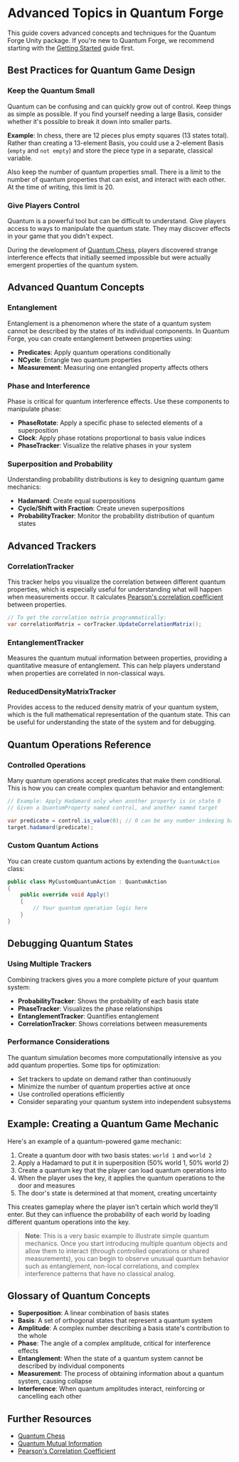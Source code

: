 # Advanced Topics in <span class="brand-font">Quantum Forge</span>

This guide covers advanced concepts and techniques for the <span class="brand-font">Quantum Forge</span> Unity package. If you're new to <span class="brand-font">Quantum Forge</span>, we recommend starting with the [Getting Started](getting-started.md) guide first.

## Best Practices for Quantum Game Design

### Keep the Quantum Small
Quantum can be confusing and can quickly grow out of control. Keep things as simple as possible. If you find yourself needing a large Basis, consider whether it's possible to break it down into smaller parts.

**Example**: In chess, there are 12 pieces plus empty squares (13 states total). Rather than creating a 13-element Basis, you could use a 2-element Basis (`empty` and `not empty`) and store the piece type in a separate, classical variable.

Also keep the number of quantum properties small. There is a limit to the number of quantum properties that can exist, and interact with each other. At the time of writing, this limit is 20.

### Give Players Control
Quantum is a powerful tool but can be difficult to understand. Give players access to ways to manipulate the quantum state. They may discover effects in your game that you didn't expect.

During the development of [Quantum Chess](https://store.steampowered.com/app/453870/Quantum_Chess/), players discovered strange interference effects that initially seemed impossible but were actually emergent properties of the quantum system.

## Advanced Quantum Concepts

### Entanglement
Entanglement is a phenomenon where the state of a quantum system cannot be described by the states of its individual components. In <span class="brand-font">Quantum Forge</span>, you can create entanglement between properties using:

- **Predicates**: Apply quantum operations conditionally
- **NCycle**: Entangle two quantum properties
- **Measurement**: Measuring one entangled property affects others

### Phase and Interference
Phase is critical for quantum interference effects. Use these components to manipulate phase:

- **PhaseRotate**: Apply a specific phase to selected elements of a superposition
- **Clock**: Apply phase rotations proportional to basis value indices
- **PhaseTracker**: Visualize the relative phases in your system

### Superposition and Probability
Understanding probability distributions is key to designing quantum game mechanics:

- **Hadamard**: Create equal superpositions
- **Cycle/Shift with Fraction**: Create uneven superpositions
- **ProbabilityTracker**: Monitor the probability distribution of quantum states

## Advanced Trackers

### CorrelationTracker
This tracker helps you visualize the correlation between different quantum properties, which is especially useful for understanding what will happen when measurements occur. It calculates [Pearson's correlation coefficient](https://en.wikipedia.org/wiki/Pearson_correlation_coefficient) between properties.

```csharp
// To get the correlation matrix programmatically:
var correlationMatrix = corTracker.UpdateCorrelationMatrix();
```

### EntanglementTracker
Measures the quantum mutual information between properties, providing a quantitative measure of entanglement. This can help players understand when properties are correlated in non-classical ways.

### ReducedDensityMatrixTracker
Provides access to the reduced density matrix of your quantum system, which is the full mathematical representation of the quantum state. This can be useful for understanding the state of the system and for debugging.

## Quantum Operations Reference

### Controlled Operations
Many quantum operations accept predicates that make them conditional. This is how you can create complex quantum behavior and entanglement:

```csharp
// Example: Apply Hadamard only when another property is in state 0
// Given a QuantumProperty named control, and another named target

var predicate = control.is_value(0); // 0 can be any number indexing basis values.
target.hadamard(predicate);
```

### Custom Quantum Actions
You can create custom quantum actions by extending the `QuantumAction` class:

```csharp
public class MyCustomQuantumAction : QuantumAction 
{
    public override void Apply() 
    {
        // Your quantum operation logic here
    }
}
```

## Debugging Quantum States

### Using Multiple Trackers
Combining trackers gives you a more complete picture of your quantum system:

- **ProbabilityTracker**: Shows the probability of each basis state
- **PhaseTracker**: Visualizes the phase relationships
- **EntanglementTracker**: Quantifies entanglement
- **CorrelationTracker**: Shows correlations between measurements

### Performance Considerations
The quantum simulation becomes more computationally intensive as you add quantum properties. Some tips for optimization:

- Set trackers to update on demand rather than continuously
- Minimize the number of quantum properties active at once
- Use controlled operations efficiently
- Consider separating your quantum system into independent subsystems

## Example: Creating a Quantum Game Mechanic

Here's an example of a quantum-powered game mechanic:

1. Create a quantum door with two basis states: `world 1` and `world 2`
2. Apply a Hadamard to put it in superposition (50% world 1, 50% world 2)
3. Create a quantum key that the player can load quantum operations into
4. When the player uses the key, it applies the quantum operations to the door and measures
5. The door's state is determined at that moment, creating uncertainty

This creates gameplay where the player isn't certain which world they'll enter. But they can influence the probability of each world by loading different quantum operations into the key.

> **Note**: This is a very basic example to illustrate simple quantum mechanics. Once you start introducing multiple quantum objects and allow them to interact (through controlled operations or shared measurements), you can begin to observe unusual quantum behavior such as entanglement, non-local correlations, and complex interference patterns that have no classical analog.

## Glossary of Quantum Concepts

- **Superposition**: A linear combination of basis states
- **Basis**: A set of orthogonal states that represent a quantum system
- **Amplitude**: A complex number describing a basis state's contribution to the whole
- **Phase**: The angle of a complex amplitude, critical for interference effects
- **Entanglement**: When the state of a quantum system cannot be described by individual components
- **Measurement**: The process of obtaining information about a quantum system, causing collapse
- **Interference**: When quantum amplitudes interact, reinforcing or cancelling each other

## Further Resources

- [Quantum Chess](https://store.steampowered.com/app/453870/Quantum_Chess/)
- [Quantum Mutual Information](https://en.wikipedia.org/wiki/Quantum_mutual_information)
- [Pearson's Correlation Coefficient](https://en.wikipedia.org/wiki/Pearson_correlation_coefficient)